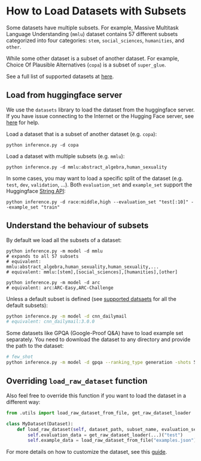 # How to Load Datasets with Subsets

Some datasets have multiple subsets. For example, Massive Multitask Language Understanding (`mmlu`) dataset contains 57 different subsets categorized into four categories: `stem`, `social_sciences`, `humanities`, and `other`.

While some other dataset is a subset of another dataset. For example, Choice Of Plausible Alternatives (`copa`) is a subset of `super_glue`.

See a full list of supported datasets at [here](https://github.com/RUCAIBox/LLMBox/tree/main/docs/utilization/supported-datasets.md).

## Load from huggingface server

We use the `datasets` library to load the dataset from the huggingface server. If you have issue connecting to the Internet or the Hugging Face server, see [here](https://github.com/RUCAIBox/LLMBox/tree/main/docs/utilization/how-to-load-datasets-from-huggingface.md) for help.

Load a dataset that is a subset of another dataset (e.g. `copa`):

```shell
python inference.py -d copa
```

Load a dataset with multiple subsets (e.g. `mmlu`):

```shell
python inference.py -d mmlu:abstract_algebra,human_sexuality
```

In some cases, you may want to load a specific split of the dataset (e.g. `test`, `dev`, `validation`, ...). Both `evaluation_set` and `example_set` support the Huggingface [String API](https://huggingface.co/docs/datasets/loading#slice-splits):

```shell
python inference.py -d race:middle,high --evaluation_set "test[:10]" --example_set "train"
```

## Understand the behaviour of subsets

By default we load all the subsets of a dataset:

```shell
python inference.py -m model -d mmlu
# expands to all 57 subsets
# equivalent: mmlu:abstract_algebra,human_sexuality,human_sexuality,...
# equivalent: mmlu:[stem],[social_sciences],[humanities],[other]
```

```shell
python inference.py -m model -d arc
# equivalent: arc:ARC-Easy,ARC-Challenge
```

Unless a default subset is defined (see [supported datsaets](https://github.com/RUCAIBox/LLMBox/tree/main/docs/utilization/supported-datasets.md) for all the default subsets):

```bash
python inference.py -m model -d cnn_dailymail
# equivalent: cnn_dailymail:3.0.0
```

Some datasets like GPQA (Google-Proof Q&A) have to load example set separately. You need to download the dataset to any directory and provide the path to the dataset:

```bash
# few_shot
python inference.py -m model -d gpqa --ranking_type generation -shots 5 --example_set "../gpqa/prompts"
```

## Overriding `load_raw_dataset` function

Also feel free to override this function if you want to load the dataset in a different way:

```python
from .utils import load_raw_dataset_from_file, get_raw_dataset_loader

class MyDataset(Dataset):
    def load_raw_dataset(self, dataset_path, subset_name, evaluation_set, example_set):
        self.evaluation_data = get_raw_dataset_loader(...)("test")
        self.example_data = load_raw_dataset_from_file("examples.json")
```

For more details on how to customize the dataset, see this [guide](https://github.com/RUCAIBox/LLMBox/tree/main/docs/utilization/how-to-customize-dataset.md).
